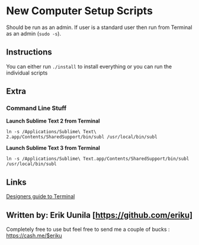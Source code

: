 # New Computer Setup Scripts

Should be run as an admin.
If user is a standard user then run from Terminal as an admin (`sudo -s`).

## Instructions

You can either run `./install` to install everything or you can run the individual scripts

## Extra

### Command Line Stuff

**Launch Sublime Text 2 from Terminal**

`ln -s /Applications/Sublime\ Text\ 2.app/Contents/SharedSupport/bin/subl /usr/local/bin/subl`

**Launch Sublime Text 3 from Terminal**

`ln -s /Applications/Sublime\ Text.app/Contents/SharedSupport/bin/subl /usr/local/bin/subl`

## Links
[Designers guide to Terminal](http://wiseheartdesign.com/articles/2010/11/12/the-designers-guide-to-the-osx-command-prompt/)


Written by: Erik Uunila [https://github.com/eriku]
---
Completely free to use but feel free to send me a couple of bucks : https://cash.me/$eriku


